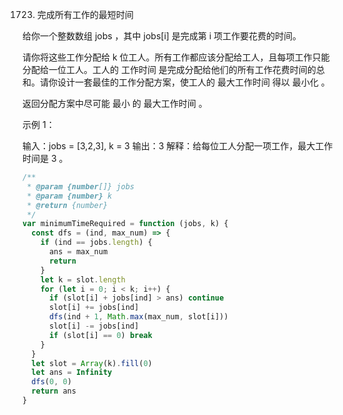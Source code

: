 1723. 完成所有工作的最短时间

给你一个整数数组 jobs ，其中 jobs[i] 是完成第 i 项工作要花费的时间。

请你将这些工作分配给 k 位工人。所有工作都应该分配给工人，且每项工作只能分配给一位工人。工人的 工作时间 是完成分配给他们的所有工作花费时间的总和。请你设计一套最佳的工作分配方案，使工人的 最大工作时间 得以 最小化 。

返回分配方案中尽可能 最小 的 最大工作时间 。

示例 1：

输入：jobs = [3,2,3], k = 3
输出：3
解释：给每位工人分配一项工作，最大工作时间是 3 。

```js
/**
 * @param {number[]} jobs
 * @param {number} k
 * @return {number}
 */
var minimumTimeRequired = function (jobs, k) {
  const dfs = (ind, max_num) => {
    if (ind == jobs.length) {
      ans = max_num
      return
    }
    let k = slot.length
    for (let i = 0; i < k; i++) {
      if (slot[i] + jobs[ind] > ans) continue
      slot[i] += jobs[ind]
      dfs(ind + 1, Math.max(max_num, slot[i]))
      slot[i] -= jobs[ind]
      if (slot[i] == 0) break
    }
  }
  let slot = Array(k).fill(0)
  let ans = Infinity
  dfs(0, 0)
  return ans
}
```
